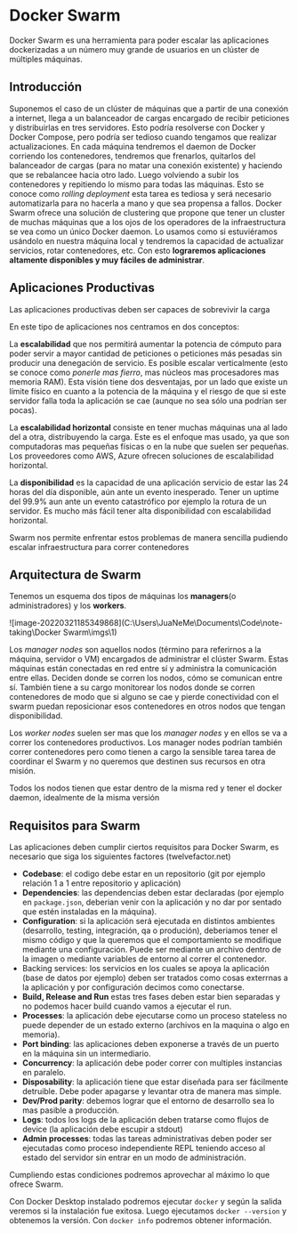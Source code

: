 # Docker Swarm

Docker Swarm es una herramienta para poder escalar las aplicaciones dockerizadas a un número muy grande de usuarios en un clúster de múltiples máquinas.



## Introducción

Suponemos el caso de un clúster de máquinas que a partir de una conexión a internet, llega a un balanceador de cargas encargado de recibir peticiones y distribuirlas en tres servidores. Esto podría resolverse con Docker y Docker Compose, pero podría ser tedioso cuando tengamos que realizar actualizaciones. En cada máquina tendremos el daemon de Docker corriendo los contenedores, tendremos que frenarlos, quitarlos del balanceador de cargas (para no matar una conexión existente) y haciendo que se rebalancee hacia otro lado. Luego volviendo a subir los contenedores y repitiendo lo mismo para todas las máquinas. Esto se conoce como *rolling deployment* esta tarea es tediosa y será necesario automatizarla para no hacerla a mano y que sea propensa a fallos. Docker Swarm ofrece una solución de clustering que propone que tener un cluster de muchas máquinas que a los ojos de los operadores de la infraestructura se vea como un único Docker daemon. Lo usamos como si estuviéramos usándolo en nuestra máquina local y tendremos la capacidad de actualizar servicios, rotar contenedores, etc. Con esto **lograremos aplicaciones altamente disponibles y muy fáciles de administrar**.



## Aplicaciones Productivas

Las aplicaciones productivas deben ser capaces de sobrevivir la carga

En este tipo de aplicaciones nos centramos en dos conceptos:

La **escalabilidad** que nos permitirá aumentar la potencia de cómputo para poder servir a mayor cantidad de peticiones o peticiones más pesadas sin producir una denegación de servicio. Es posible escalar verticalmente (esto se conoce como *ponerle mas fierro*, mas núcleos mas procesadores mas memoria RAM). Esta visión tiene dos desventajas, por un lado que existe un límite físico en cuanto a la potencia de la máquina y el riesgo de que si este servidor falla toda la aplicación se cae (aunque no sea sólo una podrían ser pocas).

La **escalabilidad horizontal** consiste en tener muchas máquinas una al lado del a otra, distribuyendo la carga. Este es el enfoque mas usado, ya que son computadoras mas pequeñas físicas o en la nube que suelen ser pequeñas. Los proveedores como AWS, Azure ofrecen soluciones de escalabilidad horizontal.

La **disponibilidad** es la capacidad de una aplicación servicio de estar las 24 horas del día disponible, aún ante un evento inesperado. Tener un uptime del 99.9% aun ante un evento catastrófico por ejemplo la rotura de un servidor. Es mucho más fácil tener alta disponibilidad con escalabilidad horizontal.

Swarm nos permite enfrentar estos problemas de manera sencilla pudiendo escalar infraestructura para correr contenedores



## Arquitectura de Swarm

Tenemos un esquema dos tipos de máquinas los **managers**(o administradores) y los **workers**.

![image-20220321185349868](C:\Users\JuaNeMe\Documents\Code\note-taking\Docker Swarm\imgs\1)

Los *manager nodes* son aquellos nodos (término para referirnos a la máquina, servidor o VM) encargados de administrar el clúster Swarm. Estas máquinas están conectadas en red entre sí y administra la comunicación entre ellas. Deciden donde se corren los nodos, cómo se comunican entre sí. También tiene a su cargo monitorear los nodos donde se corren contenedores de modo que si alguno se cae y pierde conectividad con el swarm puedan reposicionar esos contenedores en otros nodos que tengan disponibilidad.

Los *worker nodes* suelen ser mas que los *manager nodes* y en ellos se va a correr los contenedores productivos. Los manager nodes podrían también correr contenedores pero como tienen a cargo la sensible tarea tarea de coordinar el Swarm y no queremos que destinen sus recursos en otra misión.

Todos los nodos tienen que estar dentro de la misma red y tener el docker daemon, idealmente de la misma versión



## Requisitos para Swarm

Las aplicaciones deben cumplir ciertos requisitos para Docker Swarm, es necesario que siga los siguientes factores (twelvefactor.net)

* **Codebase**: el codigo debe estar en un repositorio (git por ejemplo relación 1 a 1 entre repositorio y aplicación)
* **Dependencies**: las dependencias deben estar declaradas (por ejemplo en `package.json`, deberian venir con la aplicación y no dar por sentado que estén instaladas en la máquina).
* **Configuration**: si la aplicación será ejecutada en distintos ambientes (desarrollo, testing, integración, qa o produción), deberiamos tener el mismo código y que la queremos que el comportamiento se modifique mediante una configuración. Puede ser mediante un archivo dentro de la imagen o mediante variables de entorno al correr el contenedor.  
* Backing services: los servicios en los cuales se apoya la aplicación (base de datos por ejemplo) deben ser tratados como cosas exterrnas a la aplicación y por configuración decimos como conectarse.
* **Build, Release and Run** estas tres fases deben estar bien separadas y no podemos hacer build cuando vamos a ejecutar el run.
* **Processes**: la aplicación debe ejecutarse como un proceso stateless no puede depender de un estado externo (archivos en la maquina o algo en memoria).
* **Port binding**: las aplicaciones deben exponerse a través de un puerto en la máquina sin un intermediario.
* **Concurrency**: la aplicación debe poder correr con multiples instancias en paralelo.
* **Disposability**: la aplicación tiene que estar diseñada para ser fácilmente detruible. Debe poder apagarse y levantar otra de manera mas simple.
* **Dev/Prod parity**: debemos lograr que el entorno de desarrollo sea lo mas pasible a producción.
* **Logs**: todos los logs de la aplicación deben tratarse como flujos de device (la aplicación debe escupir a stdout)
* **Admin processes**: todas las tareas administrativas deben poder ser ejecutadas como proceso independiente REPL teniendo acceso al estado del servidor sin entrar en un modo de administración.

Cumpliendo estas condiciones podremos aprovechar al máximo lo que ofrece Swarm.



Con Docker Desktop instalado podremos ejecutar `docker` y según la salida veremos si la instalación fue exitosa. Luego ejecutamos `docker --version` y obtenemos la versión. Con `docker info` podremos obtener información.